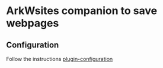 # ArkWsites companion to save webpages

## Configuration

Follow the instructions [plugin-configuration](https://arkwsites.com/plugin-configuration)
